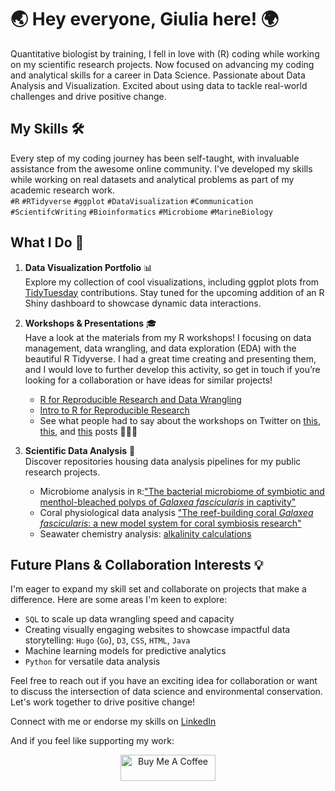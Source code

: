 # 🌏 Hey everyone, Giulia here! 🌍

Quantitative biologist by training, I fell in love with (R) coding while working on my scientific research projects. 
Now focused on advancing my coding and analytical skills for a career in Data Science. 
Passionate about Data Analysis and Visualization. 
Excited about using data to tackle real-world challenges and drive positive change.

## My Skills 🛠️
Every step of my coding journey has been self-taught, with invaluable assistance from the awesome online community. I've developed my skills while working on real datasets and analytical problems as part of my academic research work.<br>
`#R` `#RTidyverse` `#ggplot` `#DataVisualization`
`#Communication` `#ScientifcWriting` 
`#Bioinformatics` `#Microbiome` `#MarineBiology`

## What I Do 🎯

1. **Data Visualization Portfolio** 📊  
Explore my collection of cool visualizations, including ggplot plots from [TidyTuesday](https://github.com/sPuntinG/TidyTuesday) contributions. Stay tuned for the upcoming addition of an R Shiny dashboard to showcase dynamic data interactions.

2. **Workshops & Presentations** 🎓  
Have a look at the materials from my R workshops! I focusing on data management, data wrangling, and data exploration (EDA) with the beautiful R Tidyverse. I had a great time creating and presenting them, and I would love to further develop this activity, so get in touch if you’re looking for a collaboration or have ideas for similar projects!
    - [R for Reproducible Research and Data Wrangling](https://github.com/sPuntinG/BiolPostgrad_Rworkshop2023)
    - [Intro to R for Reproducible Research](https://github.com/sPuntinG/ICRSsc_workshop_2021)
    - See what people had to say about the workshops on Twitter on [this](https://twitter.com/SelmaMezger/status/1466530183817531397), [this](https://twitter.com/theamoule/status/1466499092708798466), and [this](https://twitter.com/dorkyM/status/1625667017373261826) posts 💙💙💙


4. **Scientific Data Analysis** 🧪  
Discover repositories housing data analysis pipelines for my public research projects.
    - Microbiome analysis in `R`:["The bacterial microbiome of symbiotic and menthol-bleached polyps of *Galaxea fascicularis* in captivity"](https://github.com/sPuntinG/Galaxea_Microbiome_PCI)
    - Coral physiological data analysis ["The reef-building coral *Galaxea fascicularis*: a new model system for coral symbiosis research"](https://github.com/sPuntinG/Galaxea_Coral_Model/tree/main)
    - Seawater chemistry analysis: [alkalinity calculations](https://github.com/sPuntinG/TA_Gran)
    

## Future Plans & Collaboration Interests 💡

I'm eager to expand my skill set and collaborate on projects that make a difference. Here are some areas I'm keen to explore:

- `SQL` to scale up data wrangling speed and capacity
- Creating visually engaging websites to showcase impactful data storytelling: `Hugo` (`Go`), `D3`, `CSS`, `HTML`, `Java`
- Machine learning models for predictive analytics
- `Python` for versatile data analysis

Feel free to reach out if you have an exciting idea for collaboration or want to discuss the intersection of data science and environmental conservation. Let's work together to drive positive change!

Connect with me or endorse my skills on [LinkedIn](https://www.linkedin.com/in/giulia-puntin-spunting/)

And if you feel like supporting my work:
<div align="center">
  <a href="https://www.buymeacoffee.com/spunting" target="_blank">
    <img src="https://cdn.buymeacoffee.com/buttons/v2/default-yellow.png" alt="Buy Me A Coffee" style="height: 42px !important; width: 152px !important;">
  </a>
</div>


